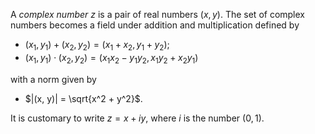 A *complex number* $z$ is a pair of real numbers $(x, y)$. The set of complex numbers becomes a field under addition and multiplication defined by

- $(x_1, y_1) + (x_2, y_2) = (x_1 + x_2, y_1 + y_2)$;
- $(x_1, y_1) \cdot (x_2, y_2) = (x_1 x_2 - y_1 y_2 , x_1 y_2 + x_2 y_1)$

with a norm given by

- $|(x, y)| = \sqrt{x^2 + y^2}$.

It is customary to write $z = x + iy$, where $i$ is the number $(0, 1)$.
